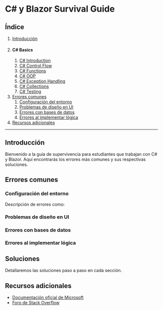 # C# y Blazor Survival Guide

## Índice

1. [Introducción](#introducción)
1. #### C# Basics
   1. [C# Introduction](./1_CSharp_Intro.md)
   1. [C# Control Flow](./2_CSharp_Control_Flow.md)
   1. [C# Functions](./3_CSharp_Functions.md)
   1. [C# OOP](./4_CSharp_OOP.md)
   1. [C# Exception Handling](./5_CSharp_Exception_Handling.md)
   1. [C# Collections](./6_CSharp_Collections.md)
   1. [C# Testing](./7_Testing.md)
1. [Errores comunes](#errores-comunes)
   1. [Configuración del entorno](#configuración-del-entorno)
   1. [Problemas de diseño en UI](#problemas-de-diseño-en-ui)
   1. [Errores con bases de datos](#errores-con-bases-de-datos)
   1. [Errores al implementar lógica](#errores-al-implementar-lógica)
1. [Recursos adicionales](#recursos-adicionales)

---

## Introducción
Bienvenido a la guía de supervivencia para estudiantes que trabajan con C# y Blazor. Aquí encontrarás los errores más comunes y sus respectivas soluciones.

## Errores comunes

### Configuración del entorno
Descripción de errores como: 

### Problemas de diseño en UI

### Errores con bases de datos

### Errores al implementar lógica

## Soluciones
Detallaremos las soluciones paso a paso en cada sección.

## Recursos adicionales
- [Documentación oficial de Microsoft](https://docs.microsoft.com/dotnet)
- [Foro de Stack Overflow](https://stackoverflow.com/)
